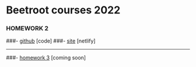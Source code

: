 # Beetroot courses 2022

### HOMEWORK 2

###- [github](https://github.com/TupotaValentyn/beetroot/tree/hw2) [code]
###- [site](https://tupota-valentyn-cv.netlify.app/) [netlify]

---

###- [homework 3](#) [coming soon]